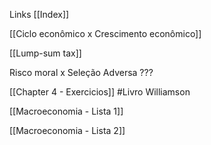Links [[Index]]

[[Ciclo econômico x Crescimento econômico]]

[[Lump-sum tax]]

Risco moral x Seleção Adversa ???

[[Chapter 4 - Exercicios]] #Livro Williamson

[[Macroeconomia - Lista 1]]

[[Macroeconomia - Lista 2]]



